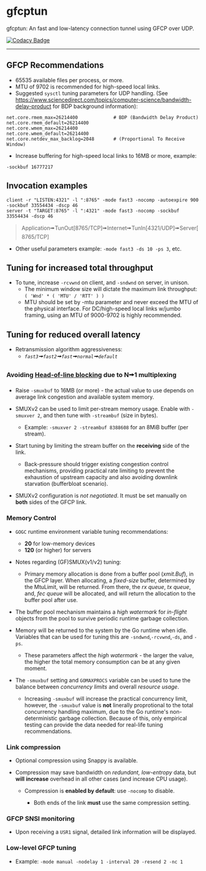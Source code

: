 # gfcptun

gfcptun: An fast and low-latency connection tunnel using GFCP over UDP.

[![Codacy Badge](https://api.codacy.com/project/badge/Grade/a01d5d75fe8143e0b1a6962f3e54ae14)](https://app.codacy.com/gh/gridfinity/gfcptun?utm_source=github.com&utm_medium=referral&utm_content=gridfinity/gfcptun&utm_campaign=Badge_Grade)

---

## GFCP Recommendations

- 65535 available files per process, or more.
- MTU of 9702 is recommended for high-speed local links.
- Suggested `sysctl` tuning parameters for UDP handling. (See
  <https://www.sciencedirect.com/topics/computer-science/bandwidth-delay-product>
  for BDP background information):

```shell
net.core.rmem_max=26214400             # BDP (Bandwidth Delay Product)
net.core.rmem_default=26214400
net.core.wmem_max=26214400
net.core.wmem_default=26214400
net.core.netdev_max_backlog=2048       # (Proportional To Receive Window)
```

- Increase buffering for high-speed local links to 16MB or more, example:

```text
-sockbuf 16777217
```

## Invocation examples

```shell
client -r "LISTEN:4321" -l ":8765" -mode fast3 -nocomp -autoexpire 900 -sockbuf 33554434 -dscp 46
server -t "TARGET:8765" -l ":4321" -mode fast3 -nocomp -sockbuf 33554434 -dscp 46
```

> Application🠚TunOut[8765/TCP]🠚Internet🠚TunIn[4321/UDP]🠚Server[8765/TCP]

- Other useful parameters example: `-mode fast3 -ds 10 -ps 3`, etc.

## Tuning for increased total throughput

- To tune, increase `-rcvwnd` on client, and `-sndwnd` on server, in unison.
  - The minimum window size will dictate the maximum link throughput:
    `( 'Wnd' * ( 'MTU' / 'RTT' ) )`
  - MTU should be set by -mtu parameter and never exceed the MTU of the physical
    interface. For DC/high-speed local links w/jumbo framing, using an MTU of
    9000-9702 is highly recommended.

## Tuning for reduced overall latency

- Retransmission algorithm aggressiveness:
  - _`fast3`🠚`fast2`🠚`fast`🠚`normal`🠚`default`_

### Avoiding [Head-of-line blocking](https://www.sciencedirect.com/topics/computer-science/head-of-line-blocking) due to N🠚1 multiplexing

- Raise `-smuxbuf` to 16MB (or more) - the actual value to use depends on
  average link congestion and available system memory.
- SMUXv2 can be used to limit per-stream memory usage. Enable with `-smuxver 2`,
  and then tune with `-streambuf` (size in bytes).

  - Example: `-smuxver 2 -streambuf 8388608` for an 8MiB buffer (per stream).

- Start tuning by limiting the stream buffer on the **receiving** side of the
  link.

  - Back-pressure should trigger existing congestion control mechanisms,
    providing practical rate limiting to prevent the exhaustion of upstream
    capacity and also avoiding downlink starvation (bufferbloat scenario).

- SMUXv2 configuration is _not negotiated_. It must be set manually on **both**
  sides of the GFCP link.

### Memory Control

- `GOGC` runtime environment variable tuning recommendations:

  - **20** for low-memory devices
  - **120** (or higher) for servers

- Notes regarding (GF)SMUX(v1/v2) tuning:

  - Primary memory allocation is done from a buffer pool (_xmit.Buf_), in the
    GFCP layer. When allocating, a _fixed-size_ buffer, determined by the
    MtuLimit, will be returned. From there, the _rx queue_, _tx queue_, and,
    _fec queue_ will be allocated, and will return the allocation to the buffer
    pool after use.

- The buffer pool mechanism maintains a _high watermark_ for _in-flight_ objects
  from the pool to survive periodic runtime garbage collection.

- Memory will be returned to the system by the Go runtime when idle. Variables
  that can be used for tuning this are `-sndwnd`,`-rcvwnd`,`-ds`, and `-ps`.

  - These parameters affect the _high watermark_ - the larger the value, the
    higher the total memory consumption can be at any given moment.

- The `-smuxbuf` setting and `GOMAXPROCS` variable can be used to tune the
  balance between _concurrency limits_ and overall _resource usage_.

  - Increasing `-smuxbuf` will increase the practical concurrency limit,
    however, the `-smuxbuf` value is **not** linerally proprotional to the total
    concurrency handling maximum, due to the Go runtime's non-deterministic
    garbage collection. Because of this, only empirical testing can provide the
    data needed for real-life tuning recommendations.

### Link compression

- Optional compression using Snappy is available.

- Compression may save bandwidth on _redundant, low-entropy_ data, but **will**
  **increase** overhead in all other cases (and increase CPU usage).

  - Compression is **enabled by default**: use `-nocomp` to disable.

    - Both ends of the link **must** use the same compression setting.

### GFCP SNSI monitoring

- Upon receiving a `USR1` signal, detailed link information will be displayed.

### Low-level GFCP tuning

- Example: `-mode manual -nodelay 1 -interval 20 -resend 2 -nc 1`
